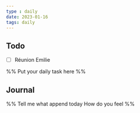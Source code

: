 ```yaml
---
type : daily
date: 2023-01-16
tags: daily
---
```

## Todo

- [ ] Réunion Emilie

%%
Put your daily task here
%%


## Journal 

%%
Tell me what append today
How do you feel
%%